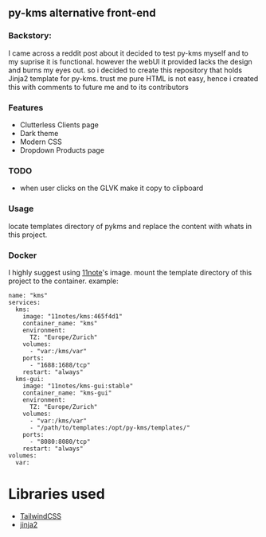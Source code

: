 ## py-kms alternative front-end

### Backstory:
I came across a reddit post about it decided to test py-kms myself and to my suprise it is functional. however the webUI it provided lacks the design and burns my eyes out. so i decided to create this repository that holds Jinja2 template for py-kms. trust me pure HTML is not easy, hence i created this with comments to future me and to its contributors

### Features
- Clutterless Clients page
- Dark theme
- Modern CSS
- Dropdown Products page

### TODO
- when user clicks on the GLVK make it copy to clipboard

### Usage
locate templates directory of pykms and replace the content with whats in this project.

### Docker
I highly suggest using [11note](https://github.com/11notes/docker-kms)'s image. mount the template directory of this project to the container. example:

```
name: "kms"
services:
  kms:
    image: "11notes/kms:465f4d1"
    container_name: "kms"
    environment:
      TZ: "Europe/Zurich"
    volumes:
      - "var:/kms/var"
    ports:
      - "1688:1688/tcp"
    restart: "always"
  kms-gui:
    image: "11notes/kms-gui:stable"
    container_name: "kms-gui"
    environment:
      TZ: "Europe/Zurich"
    volumes:
      - "var:/kms/var"
      - "/path/to/templates:/opt/py-kms/templates/"
    ports:
      - "8080:8080/tcp"
    restart: "always"
volumes:
  var:
```

# Libraries used
- [TailwindCSS](https://tailwindcss.com/)
- [jinja2](https://jinja.palletsprojects.com/)